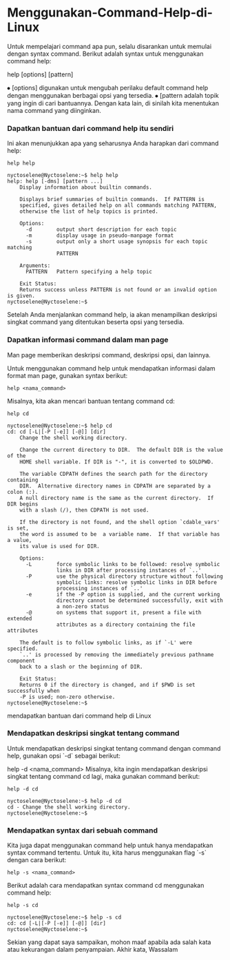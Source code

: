 # Menggunakan-Command-Help-di-Linux
Untuk mempelajari command apa pun, selalu disarankan untuk memulai dengan syntax command. Berikut adalah syntax untuk menggunakan command help:

help [options] [pattern]

⦁ [options] digunakan untuk mengubah perilaku default command help dengan menggunakan berbagai opsi yang tersedia.
⦁ [pattern adalah topik yang ingin di cari bantuannya. Dengan kata lain, di sinilah kita menentukan nama command yang diinginkan.

<h3>Dapatkan bantuan dari command help itu sendiri</h3>
Ini akan menunjukkan apa yang seharusnya Anda harapkan dari command help:

```
help help
```
```
nyctoselene@Nyctoselene:~$ help help
help: help [-dms] [pattern ...]
    Display information about builtin commands.

    Displays brief summaries of builtin commands.  If PATTERN is
    specified, gives detailed help on all commands matching PATTERN,
    otherwise the list of help topics is printed.

    Options:
      -d        output short description for each topic
      -m        display usage in pseudo-manpage format
      -s        output only a short usage synopsis for each topic matching
                PATTERN

    Arguments:
      PATTERN   Pattern specifying a help topic

    Exit Status:
    Returns success unless PATTERN is not found or an invalid option is given.
nyctoselene@Nyctoselene:~$

```
Setelah Anda menjalankan command help, ia akan menampilkan deskripsi singkat command yang ditentukan beserta opsi yang tersedia.

<h3>Dapatkan informasi command dalam man page</h3>
Man page memberikan deskripsi command, deskripsi opsi, dan lainnya.

Untuk menggunakan command help untuk mendapatkan informasi dalam format man page, gunakan syntax berikut:
```
help <nama_command>
```
Misalnya, kita akan mencari bantuan tentang command cd:
```
help cd
```
```
nyctoselene@Nyctoselene:~$ help cd
cd: cd [-L|[-P [-e]] [-@]] [dir]
    Change the shell working directory.

    Change the current directory to DIR.  The default DIR is the value of the
    HOME shell variable. If DIR is "-", it is converted to $OLDPWD.

    The variable CDPATH defines the search path for the directory containing
    DIR.  Alternative directory names in CDPATH are separated by a colon (:).
    A null directory name is the same as the current directory.  If DIR begins
    with a slash (/), then CDPATH is not used.

    If the directory is not found, and the shell option `cdable_vars' is set,
    the word is assumed to be  a variable name.  If that variable has a value,
    its value is used for DIR.

    Options:
      -L        force symbolic links to be followed: resolve symbolic
                links in DIR after processing instances of `..'
      -P        use the physical directory structure without following
                symbolic links: resolve symbolic links in DIR before
                processing instances of `..'
      -e        if the -P option is supplied, and the current working
                directory cannot be determined successfully, exit with
                a non-zero status
      -@        on systems that support it, present a file with extended
                attributes as a directory containing the file attributes

    The default is to follow symbolic links, as if `-L' were specified.
    `..' is processed by removing the immediately previous pathname component
    back to a slash or the beginning of DIR.

    Exit Status:
    Returns 0 if the directory is changed, and if $PWD is set successfully when
    -P is used; non-zero otherwise.
nyctoselene@Nyctoselene:~$

```
mendapatkan bantuan dari command help di Linux
<h3>Mendapatkan deskripsi singkat tentang command</h3>
Untuk mendapatkan deskripsi singkat tentang command dengan command help, gunakan opsi `-d` sebagai berikut:

help -d <nama_command>
Misalnya, kita ingin mendapatkan deskripsi singkat tentang command cd lagi, maka gunakan command berikut:
```
help -d cd
```
```
nyctoselene@Nyctoselene:~$ help -d cd
cd - Change the shell working directory.
nyctoselene@Nyctoselene:~$
```
<h3>Mendapatkan syntax dari sebuah command</h3>
Kita juga dapat menggunakan command help untuk hanya mendapatkan syntax command tertentu. Untuk itu, kita harus menggunakan flag `-s` dengan cara berikut:

```
help -s <nama_command>
```
Berikut adalah cara mendapatkan syntax command cd menggunakan command help:
```
help -s cd
```
```
nyctoselene@Nyctoselene:~$ help -s cd
cd: cd [-L|[-P [-e]] [-@]] [dir]
nyctoselene@Nyctoselene:~$
```

Sekian yang dapat saya sampaikan, mohon maaf apabila ada salah kata atau kekurangan dalam penyampaian. Akhir kata, Wassalam
